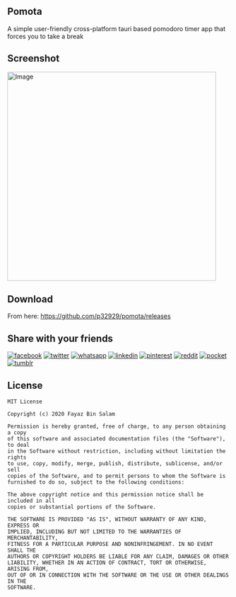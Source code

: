 ## Pomota

A simple user-friendly cross-platform tauri based pomodoro timer app that forces you to take a break

## Screenshot

<img width="472" height="472" alt="Image" src="https://github.com/user-attachments/assets/597675b8-b477-4b4d-8adf-ad2f4026f31b" />

## Download

From here: https://github.com/p32929/pomota/releases

## Share with your friends

[![facebook](https://user-images.githubusercontent.com/6418354/179013321-ac1d1452-0689-493f-9066-940cf2302b6e.png)](https://www.facebook.com/sharer/sharer.php?u=https://github.com/p32929/pomota)
[![twitter](https://user-images.githubusercontent.com/6418354/179013351-7d8d6d1c-4ce2-46ab-bef8-4c4765a1b888.png)](https://twitter.com/intent/tweet?url=https://github.com/p32929/pomota)
[![whatsapp](https://user-images.githubusercontent.com/6418354/179013353-f477fa0b-3e6f-4138-a357-c9991b23ff88.png)](https://api.whatsapp.com/send?text=https://github.com/p32929/pomota)
[![linkedin](https://user-images.githubusercontent.com/6418354/179013327-ca7b7102-1da8-4b1c-858f-1a6e5f21bd70.png)](https://www.linkedin.com/shareArticle?mini=true&url=https://github.com/p32929/pomota)
[![pinterest](https://user-images.githubusercontent.com/6418354/179013331-44cd9206-11b1-4b65-becb-5863b61c828f.png)](https://pinterest.com/pin/create/button/?url=https://github.com/p32929/pomota)
[![reddit](https://user-images.githubusercontent.com/6418354/179013338-7416ae3f-73ba-4522-86e1-1374d7082d22.png)](https://www.reddit.com/submit?url=https://github.com/p32929/pomota)
[![pocket](https://user-images.githubusercontent.com/6418354/179013334-b095c45f-becf-49f4-9ee1-5a731a9b1f85.png)](https://getpocket.com/save?url=https://github.com/p32929/pomota)
[![tumblr](https://user-images.githubusercontent.com/6418354/179013343-3111f55a-3b90-40c7-8487-9777348672b0.png)](https://www.tumblr.com/share?v=3&u=https://github.com/p32929/pomota)

## License

```
MIT License

Copyright (c) 2020 Fayaz Bin Salam

Permission is hereby granted, free of charge, to any person obtaining a copy
of this software and associated documentation files (the "Software"), to deal
in the Software without restriction, including without limitation the rights
to use, copy, modify, merge, publish, distribute, sublicense, and/or sell
copies of the Software, and to permit persons to whom the Software is
furnished to do so, subject to the following conditions:

The above copyright notice and this permission notice shall be included in all
copies or substantial portions of the Software.

THE SOFTWARE IS PROVIDED "AS IS", WITHOUT WARRANTY OF ANY KIND, EXPRESS OR
IMPLIED, INCLUDING BUT NOT LIMITED TO THE WARRANTIES OF MERCHANTABILITY,
FITNESS FOR A PARTICULAR PURPOSE AND NONINFRINGEMENT. IN NO EVENT SHALL THE
AUTHORS OR COPYRIGHT HOLDERS BE LIABLE FOR ANY CLAIM, DAMAGES OR OTHER
LIABILITY, WHETHER IN AN ACTION OF CONTRACT, TORT OR OTHERWISE, ARISING FROM,
OUT OF OR IN CONNECTION WITH THE SOFTWARE OR THE USE OR OTHER DEALINGS IN THE
SOFTWARE.
```

